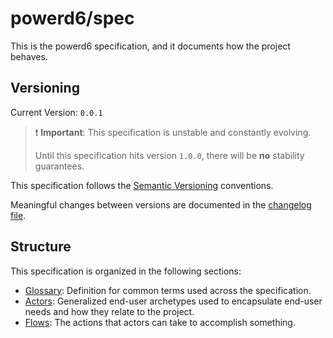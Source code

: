 # powerd6/spec

This is the powerd6 specification, and it documents how the project behaves.
## Versioning

Current Version: `0.0.1`

> ❗️ **Important**: This specification is unstable and constantly evolving.
>
> Until this specification hits version `1.0.0`, there will be **no** stability
> guarantees.


This specification follows the [Semantic Versioning](https://semver.org/) conventions.

Meaningful changes between versions are documented in the
[changelog file](./CHANGELOG.md).

## Structure

This specification is organized in the following sections:

- [Glossary](./glossary/README.md): Definition for common terms used across the
   specification.
- [Actors](./actors/README.md): Generalized end-user archetypes used to
   encapsulate end-user needs and how they relate to the project.
- [Flows](./flows/README.md): The actions that actors can take to accomplish
   something.